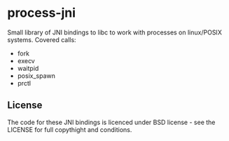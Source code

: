 process-jni
===========

Small library of JNI bindings to libc to work with processes on 
linux/POSIX systems. Covered calls:

- fork
- execv
- waitpid
- posix_spawn
- prctl

License
-------

The code for these JNI bindings is licenced under BSD license - see 
the LICENSE for full copythight and conditions.
